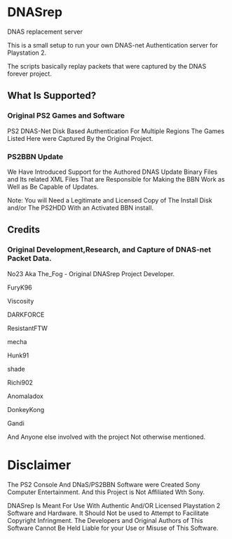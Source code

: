 # DNASrep
DNAS replacement server

This is a small setup to run your own DNAS-net Authentication server for Playstation 2. 

The scripts basically replay packets that were captured by the DNAS forever project.


## What Is Supported?

### Original PS2 Games and Software 
PS2 DNAS-Net Disk Based Authentication For Multiple Regions The Games Listed Here were Captured By the Original Project.


### PS2BBN Update

We Have Introduced Support for the Authored DNAS Update Binary Files and Its related XML Files That are Responsible for Making the BBN Work as Well as Be Capable of Updates.

Note: You will Need a Legitimate and Licensed Copy of The Install Disk and/or The PS2HDD With an Activated BBN install.



## Credits

### Original Development,Research, and Capture of DNAS-net Packet Data. 
No23 Aka The_Fog - Original DNASrep Project Developer.

FuryK96


Viscosity 

DARKFORCE 

ResistantFTW 

mecha 

Hunk91 

shade

Richi902

Anomaladox 

DonkeyKong

Gandi

And Anyone else involved with the project Not otherwise mentioned.

# Disclaimer
The PS2 Console And DNaS/PS2BBN Software were Created Sony Computer Entertainment. And this Project is Not Affiliated Wth Sony.

DNASrep Is Meant For Use With Authentic And/OR Licensed Playstation 2 Software and Hardware.
It Should Not be used to Attempt to Facilitate Copyright Infringment.
The Developers and Original Authors of This Software Cannot Be Held Liable for your Use or Misuse of This Software.

